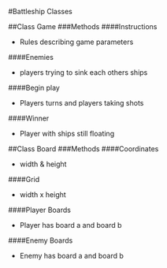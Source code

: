 #Battleship Classes

##Class Game
###Methods
####Instructions  
* Rules describing game parameters  

####Enemies  
* players trying to sink each others ships      

####Begin play    
* Players turns and players taking shots  

####Winner
* Player with ships still floating  

##Class Board
###Methods
####Coordinates  
* width & height  

####Grid  
* width x height        

####Player Boards    
* Player has board a and board b  

####Enemy Boards
* Enemy has board a and board b  
